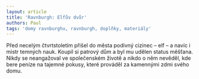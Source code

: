 ```yaml
---
layout: article
title: 'Ravnburgh: Elfův dvůr'
authors: Paul
tags: 'domy ravnburghu, ravnburgh, doplňky, materiály'
---
```


Před necelým čtvrtstoletím přišel do města
podivný cizinec – elf – a navíc i mistr temných
nauk. Koupil si patrový dům a byl mu udělen
status měšťana. Nikdy se neangažoval ve společenském
životě a nikdo o něm nevěděl, kde
bere peníze na tajemné pokusy, které prováděl
za kamennými zdmi svého domu.
